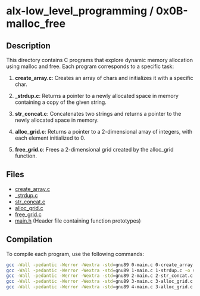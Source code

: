 # alx-low_level_programming / 0x0B-malloc_free

## Description

This directory contains C programs that explore dynamic memory allocation using malloc and free. Each program corresponds to a specific task:

1. **create_array.c**: Creates an array of chars and initializes it with a specific char.

2. **_strdup.c**: Returns a pointer to a newly allocated space in memory containing a copy of the given string.

3. **str_concat.c**: Concatenates two strings and returns a pointer to the newly allocated space in memory.

4. **alloc_grid.c**: Returns a pointer to a 2-dimensional array of integers, with each element initialized to 0.

5. **free_grid.c**: Frees a 2-dimensional grid created by the alloc_grid function.

## Files

- [create_array.c](0-create_array.c)
- [_strdup.c](1-strdup.c)
- [str_concat.c](2-str_concat.c)
- [alloc_grid.c](3-alloc_grid.c)
- [free_grid.c](4-free_grid.c)
- [main.h](main.h) (Header file containing function prototypes)

## Compilation

To compile each program, use the following commands:

```bash
gcc -Wall -pedantic -Werror -Wextra -std=gnu89 0-main.c 0-create_array.c -o create_array
gcc -Wall -pedantic -Werror -Wextra -std=gnu89 1-main.c 1-strdup.c -o strdup
gcc -Wall -pedantic -Werror -Wextra -std=gnu89 2-main.c 2-str_concat.c -o str_concat
gcc -Wall -pedantic -Werror -Wextra -std=gnu89 3-main.c 3-alloc_grid.c -o alloc_grid
gcc -Wall -pedantic -Werror -Wextra -std=gnu89 4-main.c 3-alloc_grid.c 4-free_grid.c -o free_grid
